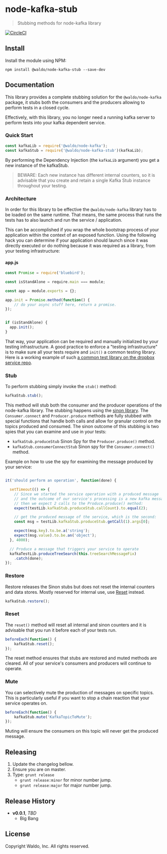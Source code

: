 # node-kafka-stub

> Stubbing methods for node-kafka library

[![CircleCI](https://circleci.com/gh/waldophotos/node-kafka-stub/tree/master.svg?style=svg&circle-token=ea338d200eaca1b2ce099ca59784ff17466dc60b)](https://circleci.com/gh/waldophotos/node-kafka-stub/tree/master)

## Install

Install the module using NPM:

```
npm install @waldo/node-kafka-stub --save-dev
```

## Documentation

This library provides a complete stubbing solution for the `@waldo/node-kafka` package, it stubs both the consumers and the producers allowing to perform tests in a closed cycle.

Effectively, with this library, you no longer need a running kafka server to perform tests into your kafka dependent service.

### Quick Start

```js
const kafkaLib = require('@waldo/node-kafka');
const kafkaStub = require('@waldo/node-kafka-stub')(kafkaLib);
```

By performing the Dependency Injection (the `kafkaLib` argument) you get a new instance of the kafkaStub.

> BEWARE: Each new instance has different internal counters, so it is advisable that you create and retain a single Kafka Stub instance throughout your testing.

### Architecture

In order for this library to be effective the `@waldo/node-kafka` library has to be loaded on the same runtime. That means, the same process that runs the tests has to also launch and run the service / application.

This can be accomplished if you wrap the whole bootstrap process of your application within the context of an exposed function. Using the following hack you can determine if your application should launch since it was directly executed or do nothing because it was required as a library, from your testing infrastructure:

#### app.js

```js
const Promise = require('bluebird');

const isStandAlone = require.main === module;

const app = module.exports = {};

app.init = Promise.method(function() {
    // do your async stuff here, return a promise.
});


if (isStandAlone) {
  app.init();
}
```

That way, your application can be required and manually initialized by your testing infrastructure. A good practice to enforce a "testing infrastructure" is to make sure all your tests require and `init()` a common testing library. Here is a working example of such [a common test library on the dropbox service repo](https://github.com/waldophotos/waldo-input-dropbox/blob/master/test/lib/test.lib.js).

### Stub

To perform stubbing simply invoke the `stub()` method:

```js
kafkaStub.stub();
```

This method will stub both the consumer and the producer operations of the node-kafka library. The stubbing happens using the [sinon library](http://sinonjs.org/). The `Consumer.connect` and `Producer.produce` methods are fully stubbed with special functions that handle both calls and allow for granular control on the topics produced and consumed. The sinon outcome of this stubbing is two spies that you can examine and use in your tests:

* `kafkaStub.produceStub` Sinon Spy for the `Producer.produce()` method.
* `kafkaStub.consumerConnectStub` Sinon spy for the `Consumer.connect()` method.

Example on how to use the spy for examining the message produced by your service:

```js

it('should perform an operation', function(done) {

  setTimeout(() => {
    // Since we started the service operation with a produced message
    // and the outcome of our service's processing is a new kafka message
    // then we expect 2 calls to the Produce.produce() method:
    expect(testLib.kafkaStub.produceStub.callCount).to.equal(2);

    // get the produced message of the service, which is the second:
    const msg = testLib.kafkaStub.produceStub.getCall(1).args[0];

    expect(msg.key).to.be.a('string');
    expect(msg.value).to.be.an('object');
  }, 4000);

  // Produce a message that triggers your service to operate
  kafkaTestLib.produceTreeSearch(this.treeSearchMessageFix)
    .catch(done);
});
```

### Restore

Restore releases the Sinon stubs but does not reset the internal counters and data stores. Mostly reserved for internal use, use [Reset](#reset) instead.

```js
kafkaStub.restore();
```

### Reset

The `reset()` method will reset all internal and sinon counters and it is advisable that you run it before each of your tests run.

```js
beforeEach(function() {
    kafkaStub.reset();
});
```

The reset method ensures that stubs are restored and muted methods are cleared. All of your service's consumers and producers will continue to operate.

### Mute

You can selectively mute the production of messages on specific topics. This is particularly useful if you want to stop a chain reaction that your service operates on.

```js
beforeEach(function() {
    kafkaStub.mute('KafkaTopicToMute');
});
```

Muting will ensure the consumers on this topic will never get the produced message.

## Releasing

1. Update the changelog bellow.
1. Ensure you are on master.
1. Type: `grunt release`
    * `grunt release:minor` for minor number jump.
    * `grunt release:major` for major number jump.

## Release History

- **v0.0.1**, *TBD*
    - Big Bang

## License

Copyright Waldo, Inc. All rights reserved.
